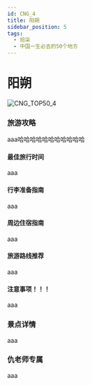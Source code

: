 ```yaml
---
id: CNG_4
title: 阳朔
sidebar_position: 5
tags:
  - 拾柒
  - 中国一生必去的50个地方
---
```


# 阳朔

![CNG\_TOP50\_4](https://github.com/AzraelQAQ/my-docusaurus-site/blob/master/img/love/CNG\_TOP50/4.png)

### 旅游攻略

aaa哈哈哈哈哈哈哈哈哈哈哈

#### 最佳旅行时间

aaa

#### 行李准备指南

aaa

#### 周边住宿指南

aaa

#### 旅游路线推荐

aaa

#### 注意事项！！！

aaa

### 景点详情

aaa

### 仇老师专属

aaa
